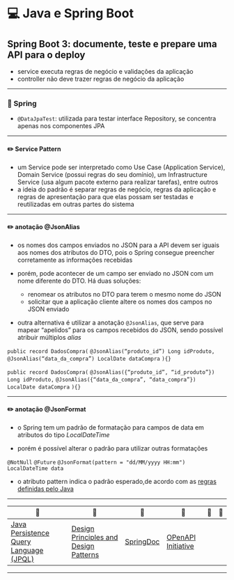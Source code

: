 # :computer: Java e Spring Boot

## Spring Boot 3: documente, teste e prepare uma API para o deploy

- service executa regras de negócio e validações da aplicação
- controller não deve trazer regras de negócio da aplicação

---

### :pencil: Spring

- `@DataJpaTest`: utilizada para testar interface Repository, se concentra apenas nos componentes JPA

---

#### :pencil2: Service Pattern

- um Service pode ser interpretado como Use Case (Application Service), Domain Service (possui regras do seu domínio), um Infrastructure Service (usa algum pacote externo para realizar tarefas), entre outros
- a ideia do padrão é separar regras de negócio, regras da aplicação e regras de apresentação para que elas possam ser testadas e reutilizadas em outras partes do sistema

---

#### :pencil2: anotação @JsonAlias

- os nomes dos campos enviados no JSON para a API devem ser iguais aos nomes dos atributos do DTO, pois o Spring consegue preencher corretamente as informações recebidas

- porém, pode acontecer de um campo ser enviado no JSON com um nome diferente do DTO. Há duas soluções:
  - renomear os atributos no DTO para terem o mesmo nome do JSON
  - solicitar que a aplicação cliente altere os nomes dos campos no JSON enviado
- outra alternativa é utilizar a anotação `@JsonAlias`, que serve para mapear “apelidos” para os campos recebidos do JSON, sendo possível atribuir múltiplos _alias_

`public record DadosCompra(`
`@JsonAlias(“produto_id”) Long idProduto,`
`@JsonAlias(“data_da_compra”) LocalDate dataCompra`
`){}`

`public record DadosCompra(`
`@JsonAlias({“produto_id”, “id_produto”}) Long idProduto,`
`@JsonAlias({“data_da_compra”, “data_compra”}) LocalDate dataCompra`
`){}`

---

#### :pencil2: anotação @JsonFormat

- o Spring tem um padrão de formatação para campos de data  em atributos do tipo _LocalDateTime_

- porém é possível alterar o padrão para utilizar outras formatações

`@NotNull`
`@Future`
`@JsonFormat(pattern = "dd/MM/yyyy HH:mm")`
`LocalDateTime data`

- o atributo pattern indica o padrão esperado,de acordo com as [regras definidas pelo Java](https://docs.oracle.com/javase/7/docs/api/java/text/SimpleDateFormat.html)

---

| :link: | :link:|:link: | :link: |:link:| :link: |
|---|---|---|---|---|---|
| [Java Persistence Query Language (JPQL)](https://docs.oracle.com/javaee/6/tutorial/doc/bnbtg.html) | [Design Principles and Design Patterns](https://staff.cs.utu.fi/~jounsmed/doos_06/material/DesignPrinciplesAndPatterns.pdf) | [SpringDoc](https://springdoc.org/) | [OPenAPI Initiative](https://spec.openapis.org/oas/latest.html#openapi-specification) | | |

---
